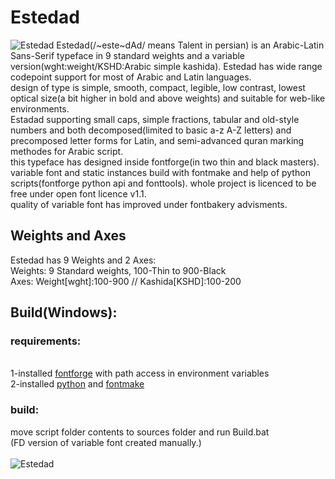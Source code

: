 # Estedad
![Estedad](https://github.com/aminabedi68/Estedad/master/documentation/sample.png?raw=true)
Estedad(/~este~dAd/ means Talent in persian) is an Arabic-Latin Sans-Serif typeface in 9 standard weights and a variable version(wght:weight/KSHD:Arabic simple kashida). Estedad has wide range codepoint support for most of Arabic and Latin languages.
<br>design of type is simple, smooth, compact, legible, low contrast, lowest optical size(a bit higher in bold and above weights) and suitable for web-like environments.
<br>Estadad supporting small caps, simple fractions, tabular and old-style numbers and both decomposed(limited to basic a-z A-Z letters) and precomposed letter forms for Latin, and semi-advanced quran marking methodes for Arabic script.
<br>this typeface has designed inside fontforge(in two thin and black masters). variable font and static instances build with fontmake and help of python scripts(fontforge python api and fonttools). whole project is licenced to be free under open font licence v1.1.
<br>quality of variable font has improved under fontbakery advisments.

## Weights and Axes
Estedad has 9 Weights and 2 Axes:
<br>
Weights: 9 Standard weights, 100-Thin to 900-Black
<br>
Axes: Weight[wght]:100-900 // Kashida[KSHD]:100-200

## Build(Windows):
### requirements:
<br>1-installed <a href="https://github.com/fontforge/fontforge">fontforge</a> with path access in environment variables
<br>2-installed <a href="https://www.python.org/">python</a> and <a href="https://github.com/googlefonts/fontmake">fontmake</a>
### build:
move script folder contents to sources folder and run Build.bat
<br>(FD version of variable font created manually.)
<br>
<br>
![Estedad](https://github.com/aminabedi68/Estedad/master/documentation/designspace.png?raw=true)